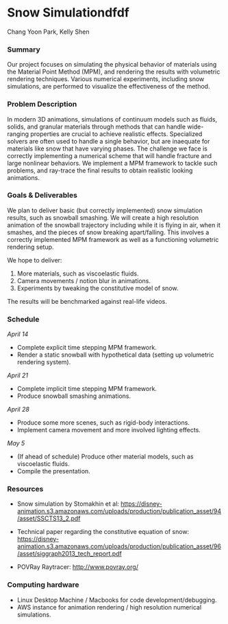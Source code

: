 # Snow Simulationdfdf
Chang Yoon Park, Kelly Shen

### Summary
Our project focuses on simulating the physical behavior of materials using the Material Point Method (MPM), and rendering the results with volumetric rendering techniques. Various numerical experiments, including snow simulations, are performed to visualize the effectiveness of the method.

### Problem Description
In modern 3D animations, simulations of continuum models such as fluids, solids, and granular materials through methods that can handle wide-ranging properties are crucial to achieve realistic effects. Specialized solvers are often used to handle a single behavior, but are inaequate for materials like snow that have varying phases. The challenge we face is correctly implementing a numerical scheme that will handle fracture and large nonlinear behaviors. We implement a MPM framework to tackle such problems, and ray-trace the final results to obtain realistic looking animations. 

### Goals & Deliverables
We plan to deliver basic (but correctly implemented) snow simulation results, such as snowball smashing. We will create a high resolution animation of the snowball trajectory including while it is flying in air, when it smashes, and the pieces of snow breaking apart/falling. This involves a correctly implemented MPM framework as well as a functioning volumetric rendering setup.

We hope to deliver:
1. More materials, such as viscoelastic fluids. 
2. Camera movements / notion blur in animations. 
3. Experiments by tweaking the constitutive model of snow.

The results will be benchmarked against real-life videos.

### Schedule
_April 14_ 
- Complete explicit time stepping MPM framework.
- Render a static snowball with hypothetical data (setting up volumetric rendering system).

_April 21_
- Complete implicit time stepping MPM framework.
- Produce snowball smashing animations.

_April 28_
- Produce some more scenes, such as rigid-body interactions.
- Implement camera movement and more involved lighting effects.

_May 5_
- (If ahead of schedule) Produce other material models, such as viscoelastic fluids.
- Compile the presentation.

### Resources 

- Snow simulation by Stomakhin et al:
https://disney-animation.s3.amazonaws.com/uploads/production/publication_asset/94/asset/SSCTS13_2.pdf 

- Technical paper regarding the constitutive equation of snow:
https://disney-animation.s3.amazonaws.com/uploads/production/publication_asset/96/asset/siggraph2013_tech_report.pdf

- POVRay Raytracer:
http://www.povray.org/

### Computing hardware
- Linux Desktop Machine / Macbooks for code development/debugging.
- AWS instance for animation rendering / high resolution numerical simulations.

